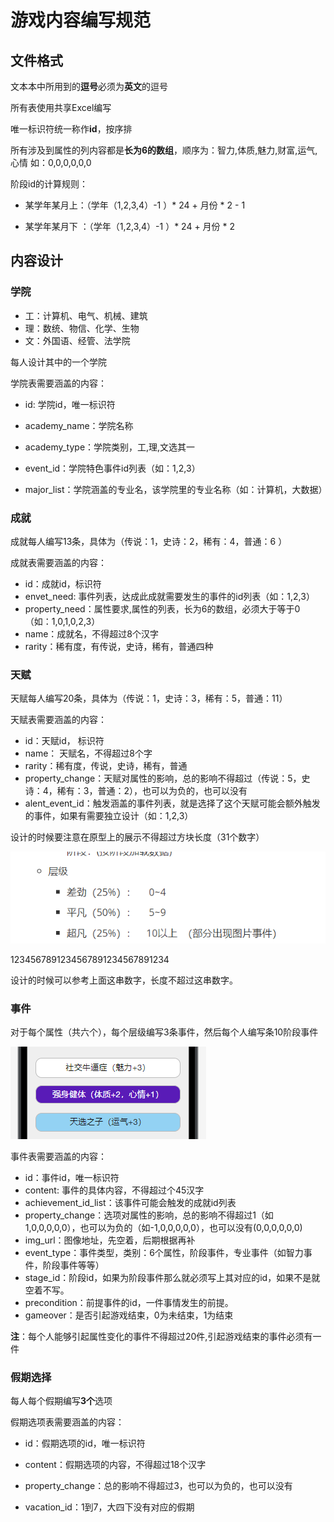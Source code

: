# 游戏内容编写规范

## 文件格式

文本本中所用到的**逗号**必须为**英文**的逗号

所有表使用共享Excel编写

唯一标识符统一称作**id**，按序排

所有涉及到属性的列内容都是**长为6的数组**，顺序为：智力,体质,魅力,财富,运气,心情 如：0,0,0,0,0,0

阶段id的计算规则：

- 某学年某月上：（学年（1,2,3,4）-1 ）* 24 + 月份 * 2  - 1

- 某学年某月下 ：（学年（1,2,3,4）-1 ）* 24 + 月份 * 2 

## 内容设计

### 学院

- 工：计算机、电气、机械、建筑
- 理：数统、物信、化学、生物
- 文：外国语、经管、法学院

每人设计其中的一个学院

学院表需要涵盖的内容：

- id: 学院id，唯一标识符

- academy_name：学院名称

- academy_type：学院类别，工,理,文选其一

- event_id：学院特色事件id列表（如：1,2,3）
- major_list：学院涵盖的专业名，该学院里的专业名称（如：计算机，大数据）

### 成就

成就每人编写13条，具体为（传说：1，史诗：2，稀有：4，普通：6 ）

成就表需要涵盖的内容：

- id：成就id，标识符
- envet_need: 事件列表，达成此成就需要发生的事件的id列表（如：1,2,3）
- property_need：属性要求,属性的列表，长为6的数组，必须大于等于0（如：1,0,1,0,2,3）
- name：成就名，不得超过8个汉字
- rarity：稀有度，有传说，史诗，稀有，普通四种

### 天赋

天赋每人编写20条，具体为（传说：1，史诗：3，稀有：5，普通：11）

天赋表需要涵盖的内容：

- id：天赋id， 标识符
- name： 天赋名，不得超过8个字
- rarity：稀有度，传说，史诗，稀有，普通
- property_change：天赋对属性的影响，总的影响不得超过（传说：5，史诗：4，稀有：3，普通：2），也可以为负的，也可以没有
- alent_event_id：触发涵盖的事件列表，就是选择了这个天赋可能会额外触发的事件，如果有需要独立设计（如：1,2,3）

设计的时候要注意在原型上的展示不得超过方块长度（31个数字）

![天赋层级示例](..\MdPicture\Content\事件层级示例.png)

1234567891234567891234567891234

设计的时候可以参考上面这串数字，长度不超过这串数字。

### 事件

对于每个属性（共六个），每个层级编写3条事件，然后每个人编写条10阶段事件

![天赋示例](..\MdPicture\Content\天赋示例.png)

事件表需要涵盖的内容：

- id：事件id，唯一标识符
- content: 事件的具体内容，不得超过个45汉字
- achievement_id_list：该事件可能会触发的成就id列表
- property_change：选项对属性的影响，总的影响不得超过1（如1,0,0,0,0,0），也可以为负的（如-1,0,0,0,0,0），也可以没有(0,0,0,0,0,0)
- img_url：图像地址，先空着，后期根据再补
- event_type：事件类型，类别：6个属性，阶段事件，专业事件（如智力事件，阶段事件等等）
- stage_id：阶段id，如果为阶段事件那么就必须写上其对应的id，如果不是就空着不写。
- precondition：前提事件的id，一件事情发生的前提。
- gameover：是否引起游戏结束，0为未结束，1为结束

**注**：每个人能够引起属性变化的事件不得超过20件,引起游戏结束的事件必须有一件

### 假期选择

每人每个假期编写**3个**选项

假期选项表需要涵盖的内容：

- id：假期选项的id，唯一标识符

- content：假期选项的内容，不得超过18个汉字

- property_change：总的影响不得超过3，也可以为负的，也可以没有

- vacation_id：1到7，大四下没有对应的假期

